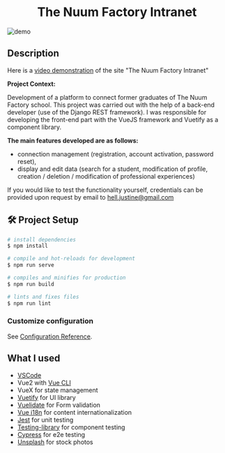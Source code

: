 <h1 align="center">
  The Nuum Factory Intranet
</h1>

![demo](https://res.cloudinary.com/dearndlcj/image/upload/v1637163345/intranet_screenshot_github.png)


## Description

Here is a [video demonstration](https://www.youtube.com/watch?v=u7dqhdmYUhA) of the site "The Nuum Factory Intranet"

**Project Context:**

Development of a platform to connect former graduates of The Nuum Factory school.
This project was carried out with the help of a back-end developer (use of the Django REST framework). I was responsible for developing the front-end part with the VueJS framework and Vuetify as a component library.

**The main features developed are as follows:**
- connection management (registration, account activation, password reset),
- display and edit data (search for a student, modification of profile, creation / deletion / modification of professional experiences)


If you would like to test the functionality yourself, credentials can be provided upon request by email to hell.justine@gmail.com


## 🛠 Project Setup

```bash
# install dependencies
$ npm install

# compile and hot-reloads for development
$ npm run serve

# compiles and minifies for production
$ npm run build

# lints and fixes files
$ npm run lint
```

### Customize configuration
See [Configuration Reference](https://cli.vuejs.org/config/).


## What I used
- [VSCode](https://code.visualstudio.com/)
- Vue2 with [Vue CLI](https://cli.vuejs.org/guide/)
- VueX for state management
- [Vuetify](https://vuetifyjs.com/en/) for UI library
- [Vuelidate](https://vuelidate.js.org/#getting-started) for Form validation
- [Vue i18n](https://kazupon.github.io/vue-i18n/started.html) for content internationalization
- [Jest](https://jestjs.io/) for unit testing
- [Testing-library](https://testing-library.com/docs/vue-testing-library/intro/) for component testing
- [Cypress](https://www.cypress.io/) for e2e testing
- [Unsplash](https://unsplash.com/) for stock photos
